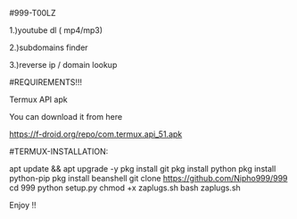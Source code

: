 #999-T00LZ

1.)youtube dl ( mp4/mp3)

2.)subdomains finder 

3.)reverse ip / domain lookup

#REQUIREMENTS!!!

Termux API apk

You can download it from here

https://f-droid.org/repo/com.termux.api_51.apk

#TERMUX-INSTALLATION:

apt update && apt upgrade -y
pkg install git
pkg install python
pkg install python-pip
pkg install beanshell
git clone https://github.com/Nipho999/999
cd 999
python setup.py
chmod +x zaplugs.sh
bash zaplugs.sh

Enjoy !!
